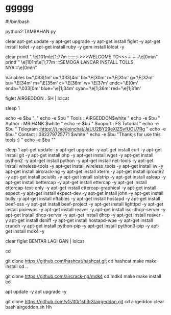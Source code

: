 # ggggg
#!/bin/bash

python2 TAMBAHAN.py

clear apt-get update -y apt-get upgrade -y apt-get install figlet -y apt-get install toilet -y apt-get install ruby -y gem install lolcat -y

clear printf " \e[101m\e[1;77m :::::::::>>>WELCOME TO<<<:::::::::\e[0m\n" printf " \e[101m\e[1;77m :::SEMOGA LANCAR INSTALL TOLLS NYA:::\e[0m\n"

Variables
b='\033[1m' u='\033[4m' bl='\E[30m' r='\E[31m' g='\E[32m' bu='\E[34m' m='\E[35m' c='\E[36m' w='\E[37m' endc='\E[0m' enda='\033[0m' blue='\e[1;34m' cyan='\e[1;36m' red='\e[1;31m'

figlet AIRGEDDON . SH | lolcat

sleep 1

echo -e $bu "_" echo -e $bu " Tools : AIRGEDDON$white " echo -e $bu " Author : MR.H4NK $white " echo -e $bu " Suoport : FS Tutorial " echo -e $bu " Telegram :https://t.me/joinchat/JaUU2BY29eXlZSvfUOU7Rg " echo -e $bu " Contact : 082279725771 $white " echo -e $bu "Thank,s for use this tools :) " echo -e $bu ""

sleep 1 apt-get update -y apt-get upgrade -y apt-get install curl -y apt-get install git -y apt-get install php -y apt-get install wget -y apt-get install python2 -y apt-get install python -y apt-get install net-tools -y apt-get install wireless-tools -y apt-get install wireless_tools -y apt-get install iw -y apt-get install aircrack-ng -y apt-get install xterm -y apt-get install iproute2 -y apt-get install pciutils -y apt-get install sslstrip -y apt-get install asleap -y apt-get install bettercap -y apt-get install ettercap -y apt-get install ettercap-text-only -y apt-get install ettercap-graphical -y apt-get install expect -y apt-get install expect-dev -y apt-get install john -y apt-get install bully -y apt-get install nftables -y apt-get install hostapd -y apt-get install beef-xss -y apt-get install beef-project -y apt-get install lighttpd -y apt-get install pixiewps -y apt-get install reaver -y apt-get install isc-dhcp-server -y apt-get install dhcp-server -y apt-get install dhcp -y apt-get install reaver -y apt-get install dsniff -y apt-get install hostapd-wpe -y apt-get install crunch -y apt-get install python-pip -y apt-get install python3-pip -y apt-get install mdk4 -y

clear figlet BENTAR LAGI GAN | lolcat

cd

git clone https://github.com/hashcat/hashcat.git cd hashcat make make install cd ..

git clone https://github.com/aircrack-ng/mdk4 cd mdk4 make make install cd

apt update -y apt upgrade -y

git clone https://github.com/v1s1t0r1sh3r3/airgeddon.git cd airgeddon clear bash airgeddon.sh
Hh

